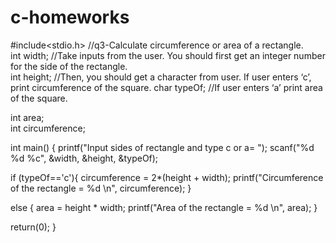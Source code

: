# c-homeworks
#include<stdio.h> //q3-Calculate circumference or area of a rectangle.  
int width;        //Take inputs from the user. You should first get an integer number for the side of the rectangle.    
int height;       //Then, you should get a character from user. If user enters ‘c’, print circumference of the square.
char typeOf;      //If user enters ‘a’ print area of the square.
      
int area;           
int circumference;      

int main() {
printf("Input sides of rectangle and type c or a= ");
 scanf("%d %d %c", &width, &height, &typeOf);
    
if (typeOf=='c'){
circumference = 2*(height + width);
printf("Circumference of the rectangle = %d \n", circumference);
}

else {
area = height * width;
printf("Area of the rectangle = %d \n", area);
}

return(0);
}
